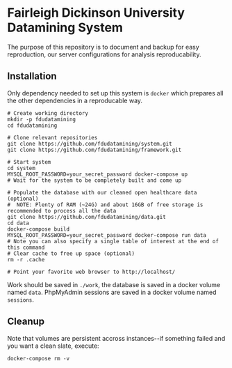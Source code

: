 # Fairleigh Dickinson University Datamining System

The purpose of this repository is to document and backup for easy reproduction, our server configurations for analysis reproducability.

## Installation

Only dependency needed to set up this system is `docker` which prepares all the other dependencies in a reproducable way.

```
# Create working directory
mkdir -p fdudatamining
cd fdudatamining

# Clone relevant repositories
git clone https://github.com/fdudatamining/system.git
git clone https://github.com/fdudatamining/framework.git

# Start system
cd system
MYSQL_ROOT_PASSWORD=your_secret_password docker-compose up
# Wait for the system to be completely built and come up

# Populate the database with our cleaned open healthcare data (optional)
#  NOTE: Plenty of RAM (~24G) and about 16GB of free storage is recommended to process all the data
git clone https://github.com/fdudatamining/data.git
cd data
docker-compose build
MYSQL_ROOT_PASSWORD=your_secret_password docker-compose run data
# Note you can also specify a single table of interest at the end of this command
# Clear cache to free up space (optional)
rm -r .cache

# Point your favorite web browser to http://localhost/
```

Work should be saved in `./work`, the database is saved in a docker volume named `data`. PhpMyAdmin sessions are saved in a docker volume named `sessions`.

## Cleanup

Note that volumes are persistent accross instances--if something failed and you want a clean slate, execute:

```
docker-compose rm -v
```
